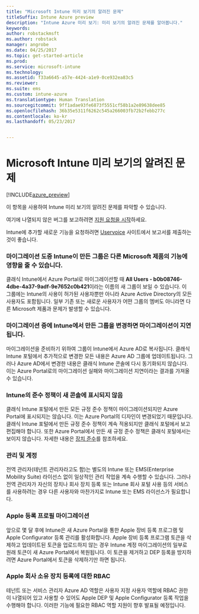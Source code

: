 ```yaml
---
title: "Microsoft Intune 미리 보기의 알려진 문제"
titleSuffix: Intune Azure preview
description: "Intune Azure 미리 보기: 미리 보기의 알려진 문제를 알아봅니다."
keywords: 
author: robstackmsft
ms.author: robstack
manager: angrobe
ms.date: 04/25/2017
ms.topic: get-started-article
ms.prod: 
ms.service: microsoft-intune
ms.technology: 
ms.assetid: f33a6645-a57e-4424-a1e9-0ce932ea83c5
ms.reviewer: 
ms.suite: ems
ms.custom: intune-azure
ms.translationtype: Human Translation
ms.sourcegitcommit: 9ff1adae93fe6873f5551cf58b1a2e89638dee85
ms.openlocfilehash: 36b35e5311f6262c545a266003fb72b2febb277c
ms.contentlocale: ko-kr
ms.lasthandoff: 05/23/2017


---
```


# <a name="known-issues-in-the-microsoft-intune-preview"></a>Microsoft Intune 미리 보기의 알려진 문제


[!INCLUDE[azure_preview](./includes/azure_preview.md)]


이 항목을 사용하여 Intune 미리 보기의 알려진 문제를 파악할 수 있습니다.

여기에 나열되지 않은 버그를 보고하려면 [지원 요청을 시작](https://docs.microsoft.com/intune-classic/troubleshoot/get-support)하세요.

Intune에 추가할 새로운 기능을 요청하려면 [Uservoice](https://microsoftintune.uservoice.com/forums/291681-ideas/category/189016-azure-admin-console) 사이트에서 보고서를 제출하는 것이 좋습니다.

### <a name="groups-created-by-intune-during-migration-might-affect-functionality-of-other-microsoft-products"></a>마이그레이션 도중 Intune이 만든 그룹은 다른 Microsoft 제품의 기능에 영향을 줄 수 있습니다.

클래식 Intune에서 Azure Portal로 마이그레이션할 때 **All Users - b0b08746-4dbe-4a37-9adf-9e7652c0b421**이라는 이름의 새 그룹이 보일 수 있습니다. 이 그룹에는 Intune의 사용이 허가된 사용자뿐만 아니라 Azure Active Directory의 모든 사용자도 포함됩니다. 일부 기존 또는 새로운 사용자가 어떤 그룹의 멤버도 아니라면 다른 Microsoft 제품과 문제가 발생할 수 있습니다.

### <a name="altering-groups-created-by-intune-during-migration-will-delay-migration"></a>마이그레이션 중에 Intune에서 만든 그룹을 변경하면 마이그레이션이 지연됩니다.

마이그레이션을 준비하기 위하여 그룹이 Intune에서 Azure AD로 복사됩니다. 클래식 Intune 포털에서 추가적으로 변경한 모든 내용은 Azure AD 그룹에 업데이트됩니다. 그러나 Azure AD에서 변경한 내용은 클래식 Intune 콘솔에 다시 동기화되지 않습니다. 이는 Azure Portal로의 마이그레이션 실패와 마이그레이션 지연이라는 결과를 가져올 수 있습니다.

### <a name="compliance-policies-from-intune-will-not-show-up-in-new-console"></a>Intune의 준수 정책이 새 콘솔에 표시되지 않음

클래식 Intune 포털에서 만든 모든 규정 준수 정책이 마이그레이션되지만 Azure Portal에 표시되지는 않습니다. 이는 Azure Portal의 디자인이 변경되었기 때문입니다. 클래식 Intune 포털에서 만든 규정 준수 정책이 계속 적용되지만 클래식 포털에서 보고 편집해야 합니다.
또한 Azure Portal에서 만든 새 규정 준수 정책은 클래식 포털에서는 보이지 않습니다.
자세한 내용은 [장치 준수](device-compliance.md)를 참조하세요.




### <a name="administration-and-accounts"></a>관리 및 계정

전역 관리자(테넌트 관리자라고도 함)는 별도의 Intune 또는 EMS(Enterprise Mobility Suite) 라이선스 없이 일상적인 관리 작업을 계속 수행할 수 있습니다. 그러나 전역 관리자가 자신의 장치나 회사 장치 등록 또는 Intune 회사 포털 사용 등의 서비스를 사용하려는 경우 다른 사용자와 마찬가지로 Intune 또는 EMS 라이선스가 필요합니다.

### <a name="apple-enrollment-profile-migration"></a>Apple 등록 프로필 마이그레이션
앞으로 몇 달 후에 Intune은 새 Azure Portal을 통한 Apple 장비 등록 프로그램 및 Apple Configurator 등록 관리를 활성화합니다. Apple 장비 등록 프로그램 토큰을 삭제하고 업데이트된 토큰을 업로드하지 않는 경우 Intune 계정 마이그레이션의 일부로 원래 토큰이 새 Azure Portal에서 복원됩니다. 이 토큰을 제거하고 DEP 등록을 방지하려면 Azure Portal에서 토큰을 삭제하기만 하면 됩니다. 

### <a name="rbac-for-apple-corporate-owned-device-enrollment"></a>Apple 회사 소유 장치 등록에 대한 RBAC
테넌트 또는 서비스 관리자 Azure AD 역할은 사용자 지정 사용자 역할에 RBAC 권한이 나열되어 있고 사용할 수 있어도 Apple DEP 및 Apple Configurator 등록 작업을 수행해야 합니다. 이러한 기능에 필요한 RBAC 역할 지원이 향후 발표될 예정입니다.

